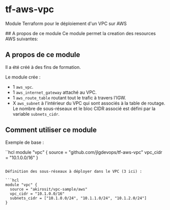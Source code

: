 # tf-aws-vpc
Module Terraform pour le déploiement d'un VPC sur AWS

## A propos de ce module
Ce module permet la creation des resources AWS suivantes:

## A propos de ce module

Il a été créé à des fins de formation.

Le module crée :

- 1 `aws_vpc`.
- 1 `aws_internet_gateway` attaché au VPC.
- 1 `aws_route_table` routant tout le trafic à travers l'IGW.
- X `aws_subnet` à l'intérieur du VPC qui sont associés à la table de routage. Le nombre de sous-réseaux et le bloc CIDR associé est défini par la variable `subnets_cidr`.

## Comment utiliser ce module

Exemple de base :

``hcl
module "vpc" {
  source = "github.com/jlgdevops/tf-aws-vpc"
  vpc_cidr = "10.1.0.0/16"
}
```

Définition des sous-réseaux à déployer dans le VPC (3 ici) :

```hcl
module "vpc" {
  source = "akirosit/vpc-sample/aws"
  vpc_cidr = "10.1.0.0/16"
  subnets_cidr = ["10.1.0.0/24", "10.1.1.0/24", "10.1.2.0/24"]
}
```
